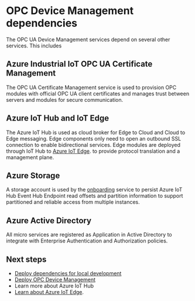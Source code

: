 # OPC Device Management dependencies

The OPC UA Device Management services depend on several other services.  This includes

## Azure Industrial IoT OPC UA Certificate Management

The OPC UA Certificate Management service is used to provision OPC modules with official OPC UA client certificates and manages trust between servers and modules for secure communication.

## Azure IoT Hub and IoT Edge

The Azure IoT Hub is used as cloud broker for Edge to Cloud and Cloud to Edge messaging.  Edge components only need to open an outbound SSL connection to enable bidirectional services.   Edge modules are deployed through IoT Hub to [Azure IoT Edge](https://azure.microsoft.com/en-us/services/iot-edge/). to provide protocol translation and a management plane.

## Azure Storage

A storage account is used by the [onboarding](onboarding.md) service to persist Azure IoT Hub Event Hub Endpoint read offsets and partition information to support partitioned and reliable access from multiple instances.

## Azure Active Directory

All micro services are registered as Application in Active Directory to integrate with Enterprise Authentication and Authorization policies.

## Next steps

- [Deploy dependencies for local development](howto-deployment-local.md)
- [Deploy OPC Device Management](howto-deployment-services.md)
- Learn more about Azure IoT Hub
- [Learn about Azure IoT Edge](https://azure.microsoft.com/en-us/services/iot-edge/).